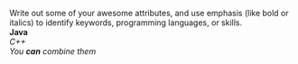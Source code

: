 Write out some of your awesome attributes, and use emphasis (like bold or italics) to identify keywords, programming languages, or skills.  
**Java**  
*C++*  
_You **can** combine them_  
